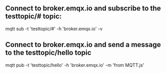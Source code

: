 
## Connect to broker.emqx.io and subscribe to the testtopic/# topic:

mqtt sub -t 'testtopic/#' -h 'broker.emqx.io' -v

## Connect to broker.emqx.io and send a message to the testtopic/hello topic

mqtt pub -t 'testtopic/hello' -h 'broker.emqx.io' -m 'from MQTT.js'

